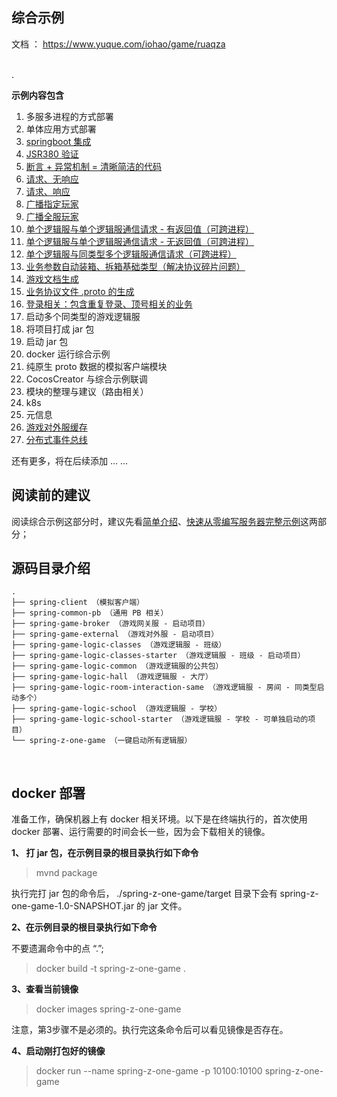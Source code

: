 ## 综合示例
文档 ： https://www.yuque.com/iohao/game/ruaqza

<br>
.


**示例内容包含**

1. 多服多进程的方式部署
2. 单体应用方式部署
3. [springboot 集成](https://www.yuque.com/iohao/game/evkgnz)
4. [JSR380 验证](https://www.yuque.com/iohao/game/ghng6g)
5. [断言 + 异常机制 = 清晰简洁的代码](https://www.yuque.com/iohao/game/avlo99)
6. [请求、无响应](https://www.yuque.com/iohao/game/nelwuz#qs7yJ)
7. [请求、响应](https://www.yuque.com/iohao/game/nelwuz#UAUE4)
8. [广播指定玩家](https://www.yuque.com/iohao/game/nelwuz#EY6Ln)
9. [广播全服玩家](https://www.yuque.com/iohao/game/nelwuz#mStIA)
10. [单个逻辑服与单个逻辑服通信请求 - 有返回值（可跨进程）](https://www.yuque.com/iohao/game/nelwuz#L9TAJ)
11. [单个逻辑服与单个逻辑服通信请求 - 无返回值（可跨进程）](https://www.yuque.com/iohao/game/nelwuz#gtdrv)
12. [单个逻辑服与同类型多个逻辑服通信请求（可跨进程）](https://www.yuque.com/iohao/game/nelwuz#gSdya)
13. [业务参数自动装箱、拆箱基础类型（解决协议碎片问题）](https://www.yuque.com/iohao/game/ieimzn)
14. [游戏文档生成](https://www.yuque.com/iohao/game/irth38)
15. [业务协议文件 .proto 的生成](https://www.yuque.com/iohao/game/vpe2t6#R5w5m)
16. [登录相关：包含重复登录、顶号相关的业务](https://www.yuque.com/iohao/game/tywkqv)
17. 启动多个同类型的游戏逻辑服
18. 将项目打成 jar 包
19. 启动 jar 包
20. docker 运行综合示例
21. 纯原生 proto 数据的模拟客户端模块
22. CocosCreator 与综合示例联调
23. 模块的整理与建议（路由相关）
24. k8s
25. 元信息
26. [游戏对外服缓存](https://www.yuque.com/iohao/game/khg23pvbh59a7spm)
27. [分布式事件总线](https://www.yuque.com/iohao/game/gmxz33)



还有更多，将在后续添加 ... ...



## 阅读前的建议

阅读综合示例这部分时，建议先看[简单介绍](https://www.yuque.com/iohao/game/wwvg7z)、[快速从零编写服务器完整示例](https://www.yuque.com/iohao/game/zm6qg2)这两部分；



## 源码目录介绍

```text
.
├── spring-client （模拟客户端）
├── spring-common-pb （通用 PB 相关）
├── spring-game-broker （游戏网关服 - 启动项目）
├── spring-game-external （游戏对外服 - 启动项目）
├── spring-game-logic-classes （游戏逻辑服 - 班级）
├── spring-game-logic-classes-starter （游戏逻辑服 - 班级 - 启动项目）
├── spring-game-logic-common （游戏逻辑服的公共包）
├── spring-game-logic-hall （游戏逻辑服 - 大厅）
├── spring-game-logic-room-interaction-same （游戏逻辑服 - 房间 - 同类型启动多个）
├── spring-game-logic-school （游戏逻辑服 - 学校）
├── spring-game-logic-school-starter （游戏逻辑服 - 学校 - 可单独启动的项目）
└── spring-z-one-game （一键启动所有逻辑服）
```

<br>



## docker 部署

准备工作，确保机器上有 docker 相关环境。以下是在终端执行的，首次使用 docker 部署、运行需要的时间会长一些，因为会下载相关的镜像。



**1、 打 jar 包，在示例目录的根目录执行如下命令**

> mvnd package

执行完打 jar 包的命令后， ./spring-z-one-game/target 目录下会有 spring-z-one-game-1.0-SNAPSHOT.jar 的 jar 文件。



**2、在示例目录的根目录执行如下命令**

不要遗漏命令中的点 “.”;

> docker build -t spring-z-one-game .



**3、查看当前镜像**

> docker images spring-z-one-game

注意，第3步骤不是必须的。执行完这条命令后可以看见镜像是否存在。



**4、启动刚打包好的镜像**

> docker run --name spring-z-one-game -p 10100:10100 spring-z-one-game
